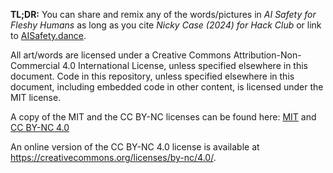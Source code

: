 **TL;DR:** You can share and remix any of the words/pictures in *AI Safety for Fleshy Humans* as long as you cite *Nicky Case (2024) for Hack Club* or link to [AISafety.dance](https://AISafety.dance).

All art/words are licensed under a Creative Commons Attribution-Non-Commercial 4.0 International License, unless specified elsewhere in this document. Code in this repository, unless specified elsewhere in this document, including embedded code in other content, is licensed under the MIT license.

A copy of the MIT and the CC BY-NC licenses can be found here: [MIT](TODO) and [CC BY-NC 4.0](TODO)

An online version of the CC BY-NC 4.0 license is available at https://creativecommons.org/licenses/by-nc/4.0/.